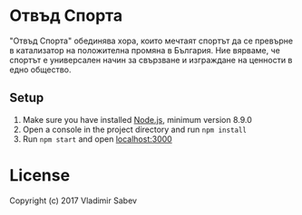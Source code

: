 # Отвъд Спорта
"Отвъд Спорта" обединява хора, които мечтаят спортът да се превърне в катализатор на положителна промяна в България. Ние вярваме, че спортът е универсален начин за свързване и изграждане на ценности в едно общество.

## Setup
1. Make sure you have installed [Node.js](nodejs.org), minimum version 8.9.0
2. Open a console in the project directory and run `npm install`
3. Run `npm start` and open [localhost:3000](http://localhost:3000)

# License
Copyright (c) 2017 Vladimir Sabev
